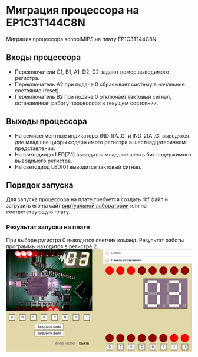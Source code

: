 # Миграция процессора на EP1C3T144C8N

Миграция процессора schoolMIPS на плату EP1C3T144C8N.

## Входы процессора
* Переключатели C1, B1, A1, D2, C2 задают номер выводимого регистра.
* Переключатель A2 при подаче 0 сбрасывает систему в начальное состояние (reset).
* Переключатель B2 при подаче 0 отключает тактовый сигнал, останавливая работу процессора в текущем состоянии.

## Выходы процессора
* На семисегментные индикаторы IND_1[A..G] и IND_2[A..G] выводятся две младшие цифры содержимого регистра в шестнадцатеричном представлении.
* На светодиоды LED[7:1] выводятся младшие шесть бит содержимого выводимого регистра.
* На светодиод LED[0] выводится тактовый сигнал.


## Порядок запуска

Для запуска процессора на плате требуется создать rbf файл и загрузить его на сайт [виртуальной лаборатории](http://www.labfor.ru/online/fpga/run) или на соответствующую плату.

### Результат запуска на плате

При выборе ругистра 0 выводится счетчик команд. Результат работы программы находится в регистре 2.
![Migration](./migration.jpg)
